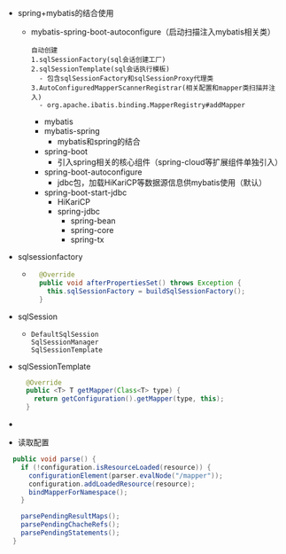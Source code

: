 - spring+mybatis的结合使用

  - mybatis-spring-boot-autoconfigure（启动扫描注入mybatis相关类）

    ```properties
    自动创建
    1.sqlSessionFactory(sql会话创建工厂)
    2.sqlSessionTemplate(sql会话执行模板)
      - 包含sqlSessionFactory和sqlSessionProxy代理类
    3.AutoConfiguredMapperScannerRegistrar(相关配置和mapper类扫描并注入)
      - org.apache.ibatis.binding.MapperRegistry#addMapper
    
    ```

    

    - mybatis
    - mybatis-spring
      - mybatis和spring的结合
    - spring-boot
      - 引入spring相关的核心组件（spring-cloud等扩展组件单独引入）
    - spring-boot-autoconfigure
      - jdbc包，加载HiKariCP等数据源信息供mybatis使用（默认）
    - spring-boot-start-jdbc
      - HiKariCP
      - spring-jdbc
        - spring-bean
        - spring-core
        - spring-tx



- sqlsessionfactory

  - ```java
      @Override
      public void afterPropertiesSet() throws Exception {
        this.sqlSessionFactory = buildSqlSessionFactory();
      }
    ```

- sqlSession

  - ```properties
    DefaultSqlSession
    SqlSessionManager
    SqlSessionTemplate
    ```

- sqlSessionTemplate

  ```java
    @Override
    public <T> T getMapper(Class<T> type) {
      return getConfiguration().getMapper(type, this);
    }
  ```

  

- 

- 读取配置

```java
  public void parse() {
    if (!configuration.isResourceLoaded(resource)) {
      configurationElement(parser.evalNode("/mapper"));
      configuration.addLoadedResource(resource);
      bindMapperForNamespace();
    }

    parsePendingResultMaps();
    parsePendingChacheRefs();
    parsePendingStatements();
  }
```

